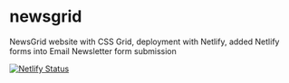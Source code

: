 # newsgrid
NewsGrid website with CSS Grid, deployment with Netlify, added Netlify forms into Email Newsletter form submission

[![Netlify Status](https://api.netlify.com/api/v1/badges/f2592e91-9b30-4332-8855-f696925701d3/deploy-status)](https://app.netlify.com/sites/newsgridshowcase/deploys)
